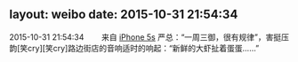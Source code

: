 layout: weibo
date: 2015-10-31 21:54:34
---
<meta name="referrer" content="no-referrer" />

2015-10-31 21:54:34  &nbsp;&nbsp;&nbsp;&nbsp;&nbsp;&nbsp; 来自 <a href="sinaweibo://customweibosource" rel="nofollow">iPhone 5s</a>
严总：“一周三御，很有规律”，害挺压韵[笑cry][笑cry]路边街店的音响适时的响起：“新鲜的大虾扯着蛋蛋……” ​​​
